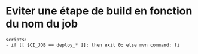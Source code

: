 # Eviter une étape de build en fonction du nom du job

    scripts:
    - if [[ $CI_JOB == deploy_* ]]; then exit 0; else mvn command; fi
    
